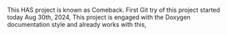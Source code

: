 This HAS project is known as Comeback.
First Git try of this project started today Aug 30th, 2024,
This project is engaged with the Doxygen documentation style and already works with this,

